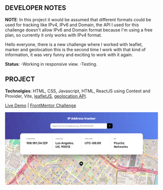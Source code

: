 ## DEVELOPER NOTES
**NOTE**: In this project it would be assumed that different formats could be used for tracking like IPv4, IPv6 and Domain, the API I used for this challenge doesn't allow IPv6 and Domain format because I'm using a free plan, so currently it only works with IPv4 format.

Hello everyone, there is a new challenge where I worked with leaflet, marker and geolocation
this is the second time I work with that kind of information, it was very funny and exciting to work with it again.

**Status**: 
-Working in responsive view.
-Testing.

## PROJECT
**Technolgies**: HTML, CSS, Javascript, HTML, ReactJS using Context and Provider, Vite, [leafletJS](https://leafletjs.com/), [geolocation API](https://ipgeolocation.io/documentation/ip-geolocation-api.html).

[Live Demo](https://65b33bad3880fd7a9d87df9b--euphonious-valkyrie-1818c7.netlify.app/) | [FrontMentor Challenge](https://www.frontendmentor.io/challenges/ip-address-tracker-I8-0yYAH0)

![Design preview for the IP address tracker coding challenge](./design/frontmentorip.png)


